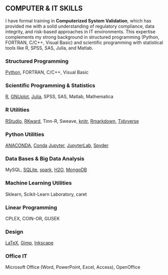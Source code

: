 ## COMPUTER & IT SKILLS

I have formal training in **Computerized System Validation**, which has provided me with a solid understanding of regulatory compliance, data integrity, and risk-based approaches in IT environments. This expertise complements my strong background in structured programming (Python, FORTRAN, C/C++, Visual Basic) and scientific programming with statistical tools like R, SPSS, SAS, Julia, and Matlab.

<!--
### Operating System
Gnu/Linux (Ubuntu, Mint, Suse), Windows(98, XP, 7), MS-DOS  
-->

### Structured Programming
[Python][Python], FORTRAN, C/C++, Visual Basic

### Scientific Programming & Statistics
[R][R], [GNUplot][gnuplot], [Julia][julia], SPSS, SAS, Matlab, Mathematica

### R Utilities
[RStudio][RStudio], [RKward][RKward], Tinn-R, Sweave, [knitr][knitr], [Rmarkdown][Rmarkdown], [Tidyverse][Tidyverse]  

### Python Utilities
[ANACONDA][ANACONDA], [Conda][Conda] [Jupyter][Jupyter], [JupyterLab][JupyterLab], [Spyder][Spyder]  

### Data Bases & Big Data Analysis
MySQL, [SQLite][SQLite], [spark][spark], [H2O][H2O], [MongoDB][MongoDB]

### Machine Learning Utilities  
Sklearn, Scikit-Learn Laboratory, caret

### Linear Programming
CPLEX, COIN-OR, GUSEK  

### Design
[LaTeX][LaTeX], [Gimp][Gimp], [Inkscape][Inkscape]  

### Office IT
Microsoft Office (Word, PowerPoint, Excel, Access), OpenOffice  

[Python]: https://www.python.org/ "Python is a programming language that lets you work quickly and integrate systems more effectively"
[R]: https://www.r-project.org/ "R is a free software environment for statistical computing and graphics. It compiles and runs on a wide variety of UNIX platforms, Windows and MacOS"
[gnuplot]: http://www.gnuplot.info/ "Gnuplot is a portable command-line driven graphing utility for Linux, OS/2, MS Windows, OSX, VMS, and many other platforms"
[julia]: http://julialang.org/
[ANACONDA]: https://www.anaconda.com/
[Conda]: https://docs.conda.io/en/latest/ "Conda is an open source package management system and environment management system"
[Jupyter]: https://jupyter.org/
[JupyterLab]: https://github.com/jupyterlab/
[Spyder]: https://spyder-ide.github.io/
[RStudio]: https://www.rstudio.com/ "RStudio makes R easier to use. It includes a code editor, debugging & visualization tools"
[RKward]: https://rkward.kde.org/ "RKWard is an easy to use and easily extensible IDE/GUI for R"
[Rmarkdown]: http://rmarkdown.rstudio.com/ "R Markdown documents are fully reproducible"
[knitr]: https://yihui.name/knitr/
[Tidyverse]: https://www.tidyverse.org/
[SQLite]: https://www.sqlite.org/ "SQLite is a self-contained, high-reliability, embedded, full-featured, public-domain, SQL database engine. SQLite is the most used database engine in the world"
[spark]: https://spark.apache.org/ "Apache Spark is a unified analytics engine for large-scale data processing"
[H2O]: https://www.h2o.ai/ "H2O is an Open-source machine learning platform for enterprises"
[MongoDB]: https://www.mongodb.com/ "MongoDB is a source-available cross-platform document-oriented database program. Classified as a NoSQL database program, MongoDB uses JSON-like documents with optional schemas" 
[LaTeX]: http://www.latex-project.org/
[Gimp]: http://www.gimp.org/
[Inkscape]: http://www.inkscape.org/
